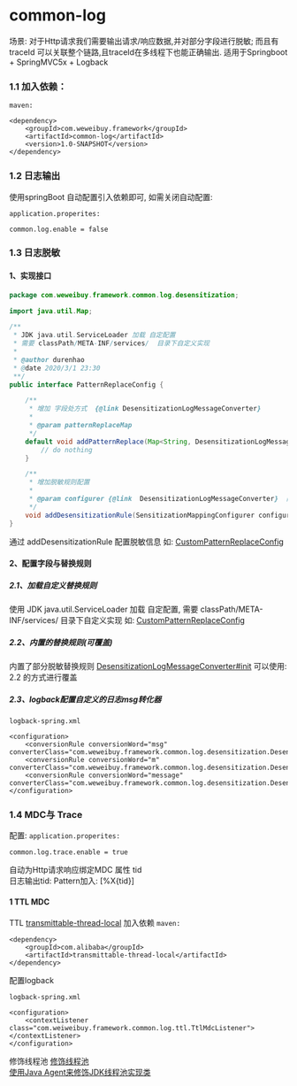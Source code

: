 # common-log
  场景: 对于Http请求我们需要输出请求/响应数据,并对部分字段进行脱敏; 而且有traceId 可以关联整个链路,且traceId在多线程下也能正确输出.
  适用于Springboot + SpringMVC5x + Logback
  
### 1.1 加入依赖：

`maven:`
```
<dependency>
    <groupId>com.weweibuy.framework</groupId>
    <artifactId>common-log</artifactId>
    <version>1.0-SNAPSHOT</version>
</dependency>
```

### 1.2 日志输出
  使用springBoot 自动配置引入依赖即可, 如需关闭自动配置:

`application.properites:`
```
common.log.enable = false
```

### 1.3 日志脱敏
#### 1、实现接口
```java
package com.weweibuy.framework.common.log.desensitization;

import java.util.Map;

/**
 * JDK java.util.ServiceLoader 加载 自定配置
 * 需要 classPath/META-INF/services/  目录下自定义实现
 *
 * @author durenhao
 * @date 2020/3/1 23:30
 **/
public interface PatternReplaceConfig {

    /**
     * 增加 字段处方式  {@link DesensitizationLogMessageConverter}
     *
     * @param patternReplaceMap
     */
    default void addPatternReplace(Map<String, DesensitizationLogMessageConverter.PatternReplace> patternReplaceMap) {
        // do nothing
    }

    /**
     * 增加脱敏规则配置
     *
     * @param configurer {@link  DesensitizationLogMessageConverter}  内置部分字段处理方式
     */
    void addDesensitizationRule(SensitizationMappingConfigurer configurer);
}
```
 通过 addDesensitizationRule 配置脱敏信息
 如: [CustomPatternReplaceConfig](../../samples/src/main/java/com/weweibuy/framework/samples/log/CustomPatternReplaceConfig.java)

#### 2、配置字段与替换规则

##### 2.1、加载自定义替换规则
  
  使用 JDK java.util.ServiceLoader 加载 自定配置, 需要 classPath/META-INF/services/  目录下自定义实现
  如: [CustomPatternReplaceConfig](../../samples/src/main/resources/META-INF/services/com.weweibuy.framework.common.log.desensitization.PatternReplaceConfig)

##### 2.2、内置的替换规则(可覆盖)
  内置了部分脱敏替换规则 [DesensitizationLogMessageConverter#init](src/main/java/com/weweibuy/framework/common/log/desensitization/DesensitizationLogMessageConverter.java)
  可以使用: 2.2 的方式进行覆盖
  
##### 2.3、logback配置自定义的日志msg转化器

`logback-spring.xml`
```
<configuration>
    <conversionRule conversionWord="msg" converterClass="com.weweibuy.framework.common.log.desensitization.DesensitizationLogMessageConverter"/>
    <conversionRule conversionWord="m" converterClass="com.weweibuy.framework.common.log.desensitization.DesensitizationLogMessageConverter"/>
    <conversionRule conversionWord="message" converterClass="com.weweibuy.framework.common.log.desensitization.DesensitizationLogMessageConverter"/>
</configuration>
```
  
### 1.4 MDC与 Trace
  配置: 
`application.properites:`
```
common.log.trace.enable = true
```
  自动为Http请求响应绑定MDC 属性 tid  
  日志输出tid: Pattern加入:  [%X{tid}]
#### 1 TTL MDC
  TTL  [transmittable-thread-local](https://github.com/alibaba/transmittable-thread-local)
  加入依赖
`maven:`
```
<dependency>
    <groupId>com.alibaba</groupId>
    <artifactId>transmittable-thread-local</artifactId>
</dependency>
```
 配置logback
 
`logback-spring.xml`
```
<configuration>
    <contextListener class="com.weiweibuy.framework.common.log.ttl.TtlMdcListener"></contextListener>
</configuration>
```
 修饰线程池
  [修饰线程池](https://github.com/alibaba/transmittable-thread-local#22-%E4%BF%AE%E9%A5%B0%E7%BA%BF%E7%A8%8B%E6%B1%A0)  
  [使用Java Agent来修饰JDK线程池实现类](https://github.com/alibaba/transmittable-thread-local#23-%E4%BD%BF%E7%94%A8java-agent%E6%9D%A5%E4%BF%AE%E9%A5%B0jdk%E7%BA%BF%E7%A8%8B%E6%B1%A0%E5%AE%9E%E7%8E%B0%E7%B1%BB)  